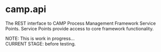 # camp.api

The REST interface to CAMP Process Management Framework Service Points.
Service Points provide access to core framework functionality.

NOTE: This is work in progress...  
CURRENT STAGE: before testing.

